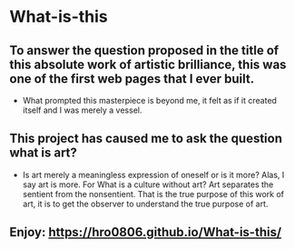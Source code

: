 # What-is-this
## To answer the question proposed in the title of this absolute work of artistic brilliance, this was one of the first web pages that I ever built.
* What prompted this masterpiece is beyond me, it felt as if it created itself and I was merely a vessel.
## This project has caused me to ask the question what is art?
* Is art merely a meaningless expression of oneself or is it more? Alas, I say art is more. For What is a culture without art? Art separates the
  sentient from the nonsentient. That is the true purpose of this work of art, it is to get the observer to understand the true purpose of art.
## Enjoy: https://hro0806.github.io/What-is-this/
